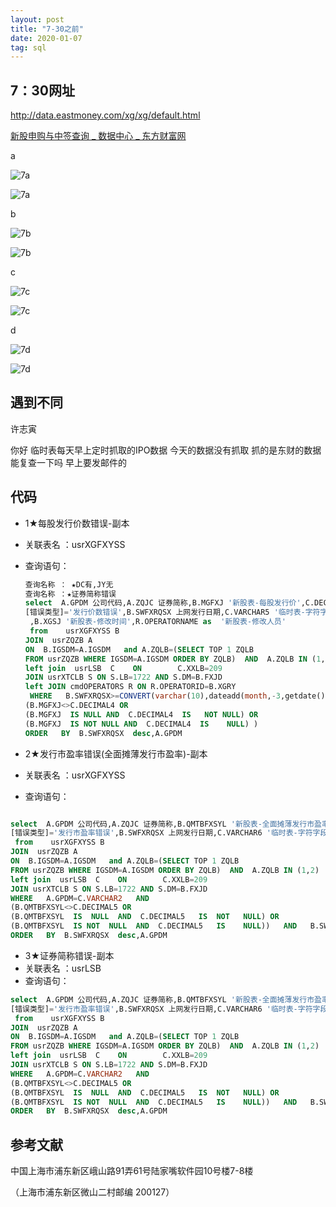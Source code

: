 ```yaml
---
layout: post
title: "7-30之前"
date: 2020-01-07
tag: sql
---
```




## 7：30网址

http://data.eastmoney.com/xg/xg/default.html

[新股申购与中签查询 _ 数据中心 _ 东方财富网](http://data.eastmoney.com/xg/xg/default.html)

a

![7a](/images/posts/sql/7a.jpg)

![7a](../images/posts/sql/7a.jpg)



b

![7b](/images/posts/sql/7b.jpg)

![7b](../images/posts/sql/7b.jpg)

c

![7c](/images/posts/sql/7c.jpg)

![7c](../images/posts/sql/7c.jpg)



d

![7d](/images/posts/sql/7d.jpg)

![7d](../images/posts/sql/7d.jpg)





## 遇到不同

许志寅

你好 临时表每天早上定时抓取的IPO数据 今天的数据没有抓取 抓的是东财的数据 能复查一下吗 早上要发邮件的



## 代码

- 1★每股发行价数错误-副本

- 关联表名 ：usrXGFXYSS

- 查询语句：

  ```sql
  查询名称 ： ★DC有,JY无
  查询名称 ：★证券简称错误
  select  A.GPDM 公司代码,A.ZQJC 证券简称,B.MGFXJ '新股表-每股发行价',C.DECIMAL4 '临时表-数据字段4', 
  [错误类型]='发行价数错误',B.SWFXRQSX 上网发行日期,C.VARCHAR5 '临时表-字符字段5',C.XGSJ 临时表修改时间 ,S.MS  发行进度
   ,B.XGSJ '新股表-修改时间',R.OPERATORNAME as  '新股表-修改人员'
   from    usrXGFXYSS B  			
  JOIN  usrZQZB A 			
  ON  B.IGSDM=A.IGSDM   and A.ZQLB=(SELECT TOP 1 ZQLB 			
  FROM usrZQZB WHERE IGSDM=A.IGSDM ORDER BY ZQLB)  AND  A.ZQLB IN (1,2)  AND  A.SSBZ IN (1,2,6)			
  left join  usrLSB  C    ON        C.XXLB=209
  JOIN usrXTCLB S ON S.LB=1722 AND S.DM=B.FXJD
  left JOIN cmdOPERATORS R ON R.OPERATORID=B.XGRY
   WHERE   B.SWFXRQSX>=CONVERT(varchar(10),dateadd(month,-3,getdate()), 120 )  AND A.GPDM=C.VARCHAR2  AND 
  (B.MGFXJ<>C.DECIMAL4 OR 
  (B.MGFXJ  IS NULL AND  C.DECIMAL4  IS   NOT NULL) OR 
  (B.MGFXJ  IS NOT NULL AND  C.DECIMAL4  IS    NULL) )
  ORDER   BY  B.SWFXRQSX  desc,A.GPDM
  
  ```



- 2★发行市盈率错误(全面摊薄发行市盈率)-副本
- 关联表名 ：usrXGFXYSS
- 查询语句：

```sql

select  A.GPDM 公司代码,A.ZQJC 证券简称,B.QMTBFXSYL '新股表-全面摊薄发行市盈率',C.DECIMAL5 '临时表-数据字段5', 
[错误类型]='发行市盈率错误',B.SWFXRQSX 上网发行日期,C.VARCHAR6 '临时表-字符字段6',C.XGSJ 临时表时间,S.MS  发行进度
 from    usrXGFXYSS B  			
JOIN  usrZQZB A 			
ON  B.IGSDM=A.IGSDM   and A.ZQLB=(SELECT TOP 1 ZQLB 			
FROM usrZQZB WHERE IGSDM=A.IGSDM ORDER BY ZQLB)  AND  A.ZQLB IN (1,2)  AND  A.SSBZ IN (1,2,6)			
left join  usrLSB  C    ON        C.XXLB=209
JOIN usrXTCLB S ON S.LB=1722 AND S.DM=B.FXJD
WHERE   A.GPDM=C.VARCHAR2   AND 
(B.QMTBFXSYL<>C.DECIMAL5 OR 
(B.QMTBFXSYL  IS  NULL  AND  C.DECIMAL5   IS  NOT   NULL) OR  
(B.QMTBFXSYL  IS NOT  NULL  AND  C.DECIMAL5   IS    NULL))   AND   B.SWFXRQSX>=CONVERT(varchar(10),dateadd(month,-3,getdate()), 120 ) 
ORDER   BY  B.SWFXRQSX  desc,A.GPDM
```



- 3★证券简称错误-副本
- 关联表名 ：usrLSB
- 查询语句：

```sql
select  A.GPDM 公司代码,A.ZQJC 证券简称,B.QMTBFXSYL '新股表-全面摊薄发行市盈率',C.DECIMAL5 '临时表-数据字段5', 
[错误类型]='发行市盈率错误',B.SWFXRQSX 上网发行日期,C.VARCHAR6 '临时表-字符字段6',C.XGSJ 临时表时间,S.MS  发行进度
 from    usrXGFXYSS B  			
JOIN  usrZQZB A 			
ON  B.IGSDM=A.IGSDM   and A.ZQLB=(SELECT TOP 1 ZQLB 			
FROM usrZQZB WHERE IGSDM=A.IGSDM ORDER BY ZQLB)  AND  A.ZQLB IN (1,2)  AND  A.SSBZ IN (1,2,6)			
left join  usrLSB  C    ON        C.XXLB=209
JOIN usrXTCLB S ON S.LB=1722 AND S.DM=B.FXJD
WHERE   A.GPDM=C.VARCHAR2   AND 
(B.QMTBFXSYL<>C.DECIMAL5 OR 
(B.QMTBFXSYL  IS  NULL  AND  C.DECIMAL5   IS  NOT   NULL) OR  
(B.QMTBFXSYL  IS NOT  NULL  AND  C.DECIMAL5   IS    NULL))   AND   B.SWFXRQSX>=CONVERT(varchar(10),dateadd(month,-3,getdate()), 120 ) 
ORDER   BY  B.SWFXRQSX  desc,A.GPDM
```





## 参考文献

中国上海市浦东新区峨山路91弄61号陆家嘴软件园10号楼7-8楼

（上海市浦东新区微山二村邮编 200127）

